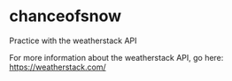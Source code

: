 # chanceofsnow
Practice with the weatherstack API

For more information about the weatherstack API, go here: https://weatherstack.com/

